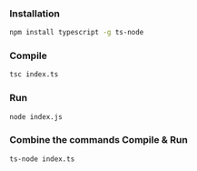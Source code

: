 ### Installation

```sh
npm install typescript -g ts-node
```

### Compile

```sh
tsc index.ts
```

### Run

```sh
node index.js
```

### Combine the commands Compile & Run

```sh
ts-node index.ts
```
